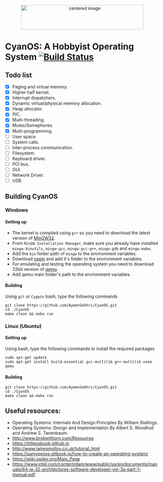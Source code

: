 <center><img width="400" height="80" alt="centered image" src="https://i.imgur.com/KVBFGI0.png"></center>

# CyanOS: A Hobbyist Operating System [![Build Status](https://travis-ci.com/AymenSekhri/CyanOS.svg?branch=master)](https://travis-ci.com/AymenSekhri/CyanOS)

## Todo list
- [x] Paging and virtual memory.
- [x] Higher half kernel.
- [x] Interrupt dispatchers.
- [x] Dynamic virtual/physical memory allocation.
- [x] Heap allocator.
- [x] PIC.
- [x] Multi-threading.
- [x] Mutex/Semaphores.
- [x] Multi-programming.
- [ ] User space.
- [ ] System calls.
- [ ] Inter-process communication.
- [ ] Filesystem.
- [ ] Keyboard driver.
- [ ] PCI bus.
- [ ] GUI.
- [ ] Network Driver.
- [ ] USB.

## Building CyanOS
### Windows
#### Setting up
* The kernel is compiled using `g++` so you need to download the latest version of [MinGW32](https://osdn.net/projects/mingw/releases/).
* From `MinGW Installation Manager`, make sure you already have installed `mingw-binutils`, `mingw-gcc`, `mingw-gcc-g++`, `mingw-gdb` and `mingw-make`.
* Add the `bin` folder path of `mingw` to the environment variables.
* Download [nasm](https://www.nasm.us/) and add it's folder to the environment variables.
* For emulating and testing the operating system you need to download 32bit version of [qemu](https://www.qemu.org/download/).
* Add qemu main folder's path to the environment variables.
#### Building
Using `git` or `Cygwin` bash, type the following commands
```
git clone https://github.com/AymenSekhri/CyanOS.git
cd ./CyanOS
make clean && make run
```

### Linux (Ubuntu)
#### Setting up
Using bash, type the following commands to install the required packages
```
sudo apt-get update
sudo apt-get install build-essential gcc-multilib g++-multilib nasm qemu
```
#### Building

```
git clone https://github.com/AymenSekhri/CyanOS.git
cd ./CyanOS
make clean && make run
```

## Useful resources:
* Operating Systems: Internals And Design Principles By William Stallings.
* Operating Systems: Design and Implementation By Albert S. Woodhull and Andrew S. Tanenbaum.
* http://www.brokenthorn.com/Resources
* https://littleosbook.github.io
* http://www.jamesmolloy.co.uk/tutorial_html
* https://samypesse.gitbook.io/how-to-create-an-operating-system/
* https://wiki.osdev.org/Main_Page
* https://www.intel.com/content/dam/www/public/us/en/documents/manuals/64-ia-32-architectures-software-developer-vol-3a-part-1-manual.pdf

